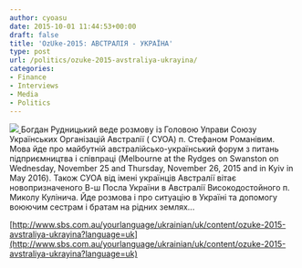 ```yaml
---
author: cyoasu
date: 2015-10-01 11:44:53+00:00
draft: false
title: 'OzUke-2015: АВСТРАЛІЯ - УКРАЇНА'
type: post
url: /politics/ozuke-2015-avstraliya-ukrayina/
categories:
- Finance
- Interviews
- Media
- Politics
---
```


[![](http://www.sbs.com.au/yourlanguage/sites/sbs.com.au.yourlanguage/files/styles/body_image/public/podcasts//site_197_Ukrainian_442933.JPG?itok=nOAoyF5s)
](http://www.sbs.com.au/yourlanguage/ukrainian/uk/content/ozuke-2015-avstraliya-ukrayina?language=uk)Богдан Рудницький веде розмову із Головою Управи Союзу Українських Організацій Австралії ( СУОА) п. Стефаном Романівим. Мова йде про майбутній австралійсько-український форум з питань підприємництва і співпраці (Melbourne at the Rydges on Swanston on Wednesday, November 25 and Thursday, November 26, 2015 and in Kyiv in May 2016). Також СУОА від імені українців Австралії вітає новопризначеного В-ш Посла України в Австралії Високодостойного п. Миколу Кулінича. Йде розмова і про ситуацію в Україні та допомогу воюючим сестрам і братам на рідних землях...

[http://www.sbs.com.au/yourlanguage/ukrainian/uk/content/ozuke-2015-avstraliya-ukrayina?language=uk](http://www.sbs.com.au/yourlanguage/ukrainian/uk/content/ozuke-2015-avstraliya-ukrayina?language=uk)


